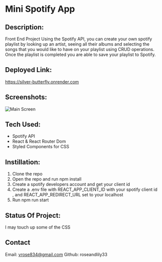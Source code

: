 # Mini Spotify App

## Description:
Front End Project
Using the Spotify API, you can create your own spotify playlist by looking up an artist, seeing all their albums and selecting the songs that you would like to have on your playlist using CRUD operations. Once the playlist is completed you are able to save your playlist to Spotify.

## Deployed Link:
https://silver-butterfly.onrender.com

## Screenshots:
![Main Screen](image/screenshot.png)

## Tech Used:
- Spotify API
- React & React Router Dom
- Styled Components for CSS

## Instillation:
1. Clone the repo 
2. Open the repo and run npm install
3. Create a spotify developers account and get your client id
4. Create a .env file with REACT_APP_CLIENT_ID with your spotify client id , and REACT_APP_REDIRECT_URL set to your localhost
5. Run npm run start

## Status Of Project:
I may touch up some of the CSS 

## Contact
Email: vrose834@gmail.com
Github: roseandlily33
